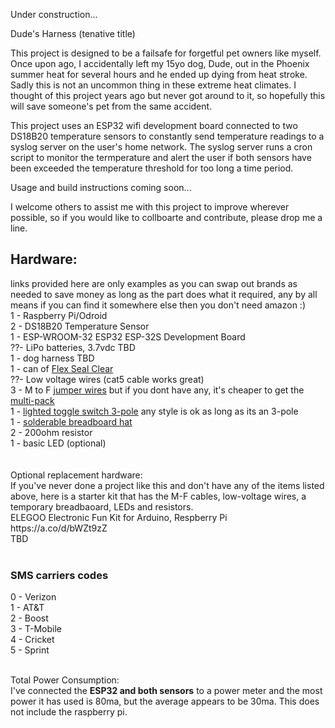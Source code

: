 Under construction...

Dude's Harness (tenative title) 

This project is designed to be a failsafe for forgetful pet owners like myself.  Once upon ago, I accidentally left my 15yo dog, Dude, out in the Phoenix summer heat for several hours and he ended up dying from heat stroke. Sadly this is not an uncommon thing in these extreme heat climates.  I thought of this project years ago but never got around to it, so hopefully this will save someone's pet from the same accident. 

This project uses an ESP32 wifi development board connected to two DS18B20 temperature sensors to constantly send temperature readings to a syslog server on the user's home network.  The syslog server runs a cron script to monitor the termperature and alert the user if both sensors have been exceeded the temperature threshold for too long a time period.   

Usage and build instructions coming soon...

I welcome others to assist me with this project to improve wherever possible, so if you would like to collboarte and contribute, please drop me a line.  

<h2>Hardware:</h2>
links provided here are only examples as you can swap out brands as needed to save money as long as the part does what it required, any by all means if you can find it somewhere else then you don't need amazon :)<br>
1 - Raspberry Pi/Odroid<br>
2 - DS18B20 Temperature Sensor<br>
1 - ESP-WROOM-32 ESP32 ESP-32S Development Board <br>
??- LiPo batteries, 3.7vdc TBD<br>
1 - dog harness TBD<br>
1 - can of <a href="https://a.co/d/3PqRW9W">Flex Seal Clear</a><br>
??- Low voltage wires (cat5 cable works great)<br>
3 - M to F <a href="https://a.co/d/5lMv7FR">jumper wires</a> but if you dont have any, it's cheaper to get the <a href="https://a.co/d/bJQuteo">multi-pack</a><br>
1 - <a href="https://a.co/d/dl4wDO9">lighted toggle switch 3-pole</a> any style is ok as long as its an 3-pole<br>
1 - <a href="https://a.co/d/bAP9Ayc">solderable breadboard hat</a><br>
2 - 200ohm resistor<br>
1 - basic LED (optional)<br>
<br> <br>
Optional replacement hardware: <br>
If you've never done a project like this and don't have any of the items listed above, here is a starter kit that has the M-F cables, low-voltage wires, a temporary breadbaoard, LEDs and resistors.  <br>
ELEGOO Electronic Fun Kit for Arduino, Respberry Pi https://a.co/d/bWZt9zZ <br>
TBD<br>
<br>
<h3>SMS carriers codes</h3>
0 - Verizon<br>
1 - AT&T<br>
2 - Boost<br>
3 - T-Mobile<br>
4 - Cricket<br>
5 - Sprint<br><br>

Total Power Consumption:<br>
I've connected the <b>ESP32 and both sensors</b> to a power meter and the most power it has used is 80ma, but the average appears to be 30ma.   This does not include the raspberry pi. 
